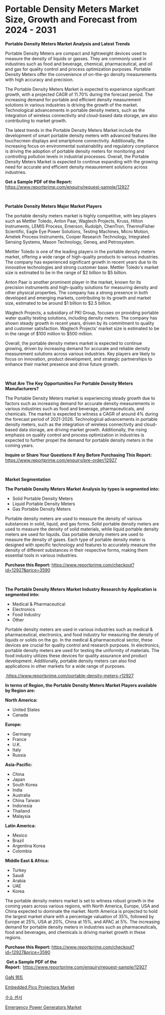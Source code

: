 <p><h1>Portable Density Meters Market Size, Growth and Forecast from 2024 - 2031</h1></p><p><strong>Portable Density Meters Market Analysis and Latest Trends</strong></p>
<p><p>Portable Density Meters are compact and lightweight devices used to measure the density of liquids or gasses. They are commonly used in industries such as food and beverage, chemical, pharmaceutical, and oil and gas for quality control and process optimization purposes. Portable Density Meters offer the convenience of on-the-go density measurements with high accuracy and precision.</p><p>The Portable Density Meters Market is expected to experience significant growth, with a projected CAGR of 11.70% during the forecast period. The increasing demand for portable and efficient density measurement solutions in various industries is driving the growth of the market. Technological advancements in portable density meters, such as the integration of wireless connectivity and cloud-based data storage, are also contributing to market growth.</p><p>The latest trends in the Portable Density Meters Market include the development of smart portable density meters with advanced features like touchscreen displays and smartphone connectivity. Additionally, the increasing focus on environmental sustainability and regulatory compliance is driving the adoption of portable density meters for monitoring and controlling pollution levels in industrial processes. Overall, the Portable Density Meters Market is expected to continue expanding with the growing need for accurate and efficient density measurement solutions across industries.</p></p>
<p><strong>Get a Sample PDF of the Report:&nbsp;</strong> <a href="https://www.reportprime.com/enquiry/request-sample/12927">https://www.reportprime.com/enquiry/request-sample/12927</a></p>
<p>&nbsp;</p>
<p><strong>Portable Density Meters Major Market Players</strong></p>
<p><p>The portable density meters market is highly competitive, with key players such as Mettler Toledo, Anton Paar, Wagtech Projects, Kruss, Hilton Instruments, LEMIS Process, Emerson, Rudolph, ChenTron, ThermoFisher Scientific, Eagle Eye Power Solutions, Testing Machines, Micro Motion, Ametek Process Instruments, Cooper Research Technology, Integrated Sensing Systems, Mason Technology, Geneq, and Petrosystem.</p><p>Mettler Toledo is one of the leading players in the portable density meters market, offering a wide range of high-quality products to various industries. The company has experienced significant growth in recent years due to its innovative technologies and strong customer base. Mettler Toledo's market size is estimated to be in the range of $2 billion to $5 billion.</p><p>Anton Paar is another prominent player in the market, known for its precision instruments and high-quality solutions for measuring density and other physical properties. The company has a strong presence in both developed and emerging markets, contributing to its growth and market size, estimated to be around $1 billion to $2.5 billion.</p><p>Wagtech Projects, a subsidiary of PKI Group, focuses on providing portable water quality testing solutions, including density meters. The company has shown steady growth in recent years, driven by its commitment to quality and customer satisfaction. Wagtech Projects' market size is estimated to be in the range of $100 million to $500 million.</p><p>Overall, the portable density meters market is expected to continue growing, driven by increasing demand for accurate and reliable density measurement solutions across various industries. Key players are likely to focus on innovation, product development, and strategic partnerships to enhance their market presence and drive future growth.</p></p>
<p>&nbsp;</p>
<p><strong>What Are The Key Opportunities For Portable Density Meters Manufacturers?</strong></p>
<p><p>The Portable Density Meters market is experiencing steady growth due to factors such as increasing demand for accurate density measurements in various industries such as food and beverage, pharmaceuticals, and chemicals. The market is expected to witness a CAGR of around 4% during the forecast period of 2021-2026. Technological advancements in portable density meters, such as the integration of wireless connectivity and cloud-based data storage, are driving market growth. Additionally, the rising emphasis on quality control and process optimization in industries is expected to further propel the demand for portable density meters in the coming years.</p></p>
<p><strong>Inquire or Share Your Questions If Any Before Purchasing This Report:</strong> <a href="https://www.reportprime.com/enquiry/pre-order/12927">https://www.reportprime.com/enquiry/pre-order/12927</a></p>
<p>&nbsp;</p>
<p><strong>Market Segmentation</strong></p>
<p><strong>The Portable Density Meters Market Analysis by types is segmented into:</strong></p>
<p><ul><li>Solid Portable Density Meters</li><li>Liquid Portable Density Meters</li><li>Gas Portable Density Meters</li></ul></p>
<p><p>Portable density meters are used to measure the density of various substances in solid, liquid, and gas forms. Solid portable density meters are used to measure the density of solid materials, while liquid portable density meters are used for liquids. Gas portable density meters are used to measure the density of gases. Each type of portable density meter is designed with specific technology and features to accurately measure the density of different substances in their respective forms, making them essential tools in various industries.</p></p>
<p><strong>Purchase this Report:&nbsp;</strong><a href="https://www.reportprime.com/checkout?id=12927&price=3590">https://www.reportprime.com/checkout?id=12927&price=3590</a></p>
<p>&nbsp;</p>
<p><strong>The Portable Density Meters Market Industry Research by Application is segmented into:</strong></p>
<p><ul><li>Medical & Pharmaceutical</li><li>Electronics</li><li>Food Industry</li><li>Other</li></ul></p>
<p><p>Portable density meters are used in various industries such as medical & pharmaceutical, electronics, and food industry for measuring the density of liquids or solids on the go. In the medical & pharmaceutical sector, these devices are crucial for quality control and research purposes. In electronics, portable density meters are used for testing the uniformity of materials. The food industry utilizes these devices for quality assurance and product development. Additionally, portable density meters can also find applications in other markets for a wide range of purposes.</p></p>
<p><a href="https://www.reportprime.com/portable-density-meters-r12927">&nbsp;https://www.reportprime.com/portable-density-meters-r12927</a></p>
<p><strong>In terms of Region, the Portable Density Meters Market Players available by Region are:</strong></p>
<p>
    <p> <strong> North America: </strong>
        <ul>
            <li>United States</li>
            <li>Canada</li>
        </ul>
        </p> 
    <p> <strong> Europe: </strong>
        <ul>
            <li>Germany</li>
            <li>France</li>
            <li>U.K.</li>
            <li>Italy</li>
            <li>Russia</li>
        </ul>
        </p> 
    <p> <strong> Asia-Pacific: </strong>
        <ul>
            <li>China</li>
            <li>Japan</li>
            <li>South Korea</li>
            <li>India</li>
            <li>Australia</li>
            <li>China Taiwan</li>
            <li>Indonesia</li>
            <li>Thailand</li>
            <li>Malaysia</li>
        </ul>
        </p> 
    <p> <strong> Latin America: </strong>
        <ul>
            <li>Mexico</li>
            <li>Brazil</li>
            <li>Argentina Korea</li>
            <li>Colombia</li>
        </ul>
        </p> 
    <p> <strong> Middle East & Africa: </strong>
        <ul>
            <li>Turkey</li>
            <li>Saudi</li>
            <li>Arabia</li>
            <li>UAE</li>
            <li>Korea</li>
        </ul>
    </p>
    </p>
<p><p>The portable density meters market is set to witness robust growth in the coming years across various regions, with North America, Europe, USA and China expected to dominate the market. North America is projected to hold the largest market share with a percentage valuation of 35%, followed by Europe at 25%, USA at 20%, China at 15%, and APAC at 5%. The increasing demand for portable density meters in industries such as pharmaceuticals, food and beverages, and chemicals is driving market growth in these regions.</p></p>
<p><strong>Purchase this Report: </strong><a href="https://www.reportprime.com/checkout?id=12927&price=3590">https://www.reportprime.com/checkout?id=12927&price=3590</a></p>
<p>&nbsp;<strong>Get a Sample PDF of the Report:&nbsp;&nbsp;</strong><a href="https://www.reportprime.com/enquiry/request-sample/12927">https://www.reportprime.com/enquiry/request-sample/12927</a></p>
<p><strong></strong></p>
<p><p><a href="https://github.com/nhaiquang84/Market-Research-Report-List-1/blob/main/742652863755.md">GaN 헴트</a></p><p><a href="https://github.com/kmtkihkn89/Market-Research-Report-List-1/blob/main/embedded-pico-projectors-market.md">Embedded Pico Projectors Market</a></p><p><a href="https://github.com/airdroplover110/Market-Research-Report-List-1/blob/main/720613563757.md">수소 센서</a></p><p><a href="https://github.com/kimjmgeh81/Market-Research-Report-List-1/blob/main/emergency-power-generators-market.md">Emergency Power Generators Market</a></p></p>